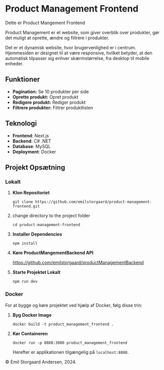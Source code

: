 # Product Management Frontend

Dette er Product Mangement Frontend

Product Management er et website, som giver overblik over produkter, gør det muligt at oprette, ændre og filtrere i produkter.

Det er et dynamisk website, hvor brugervenlighed er i centrum. Hjemmesiden er designet til at være responsive, hvilket betyder, at den automatisk tilpasser sig enhver skærmstørrelse, fra desktop til mobile enheder.

## Funktioner

- **Pagination:** Se 10 produkter per side
- **Oprette produkt:** Opret produkt
- **Redigere produkt:** Rediger produkt
- **Filtrere produkter:** Filtrer produktlisten

## Teknologi

- **Frontend**: Next.js
- **Backend**: C# .NET
- **Database**: MySQL
- **Deployment**: Docker

## Projekt Opsætning

### Lokalt

1. **Klon Repositoriet**

    ```
    git clone https://github.com/emilstorgaard/product-management-frontend.git
    ```

2. change directory to the project folder

    ```
    cd product-management-frontend
    ```

3. **Installer Dependencies**

    ```
    npm install
    ```

4. **Køre ProductMangementBackend API**

    <https://github.com/emilstorgaard/productManagementBackend>

5. **Starte Projektet Lokalt**

    ```
    npm run dev
    ```

### Docker

For at bygge og køre projektet ved hjælp af Docker, følg disse trin:

1. **Byg Docker Image**

    ```
    docker build -t product_management_frontend .
    ```

2. **Kør Containeren**

    ```
    docker run -p 8888:3000 product_management_frontend
    ```

    Herefter er applikationen tilgængelig på `localhost:8888`.

© Emil Storgaard Andersen, 2024.
